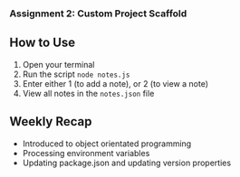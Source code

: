 ### Assignment 2: Custom Project Scaffold

## How to Use

1. Open your terminal
2. Run the script `node notes.js`
3. Enter either 1 (to add a note), or 2 (to view a note)
4. View all notes in the `notes.json` file

## Weekly Recap

- Introduced to object orientated programming
- Processing environment variables
- Updating package.json and updating version properties
